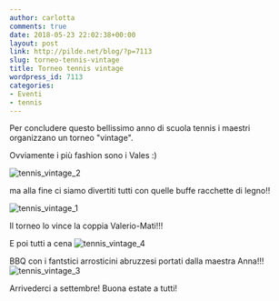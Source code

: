 ```yaml
---
author: carlotta
comments: true
date: 2018-05-23 22:02:38+00:00
layout: post
link: http://pilde.net/blog/?p=7113
slug: torneo-tennis-vintage
title: Torneo tennis vintage
wordpress_id: 7113
categories:
- Eventi
- tennis
---
```


Per concludere questo bellissimo anno di scuola tennis i maestri organizzano un torneo "vintage".

Ovviamente i più fashion sono i Vales :)




![tennis_vintage_2](http://pilde.net/blog/wp-content/uploads/2018/06/tennis_vintage_2.png)


 ma alla fine ci siamo divertiti tutti con quelle buffe racchette di legno!!

![tennis_vintage_1](http://pilde.net/blog/wp-content/uploads/2018/06/tennis_vintage_1.png)


 Il torneo lo vince la coppia Valerio-Mati!!!

E poi tutti a cena ![tennis_vintage_4](http://pilde.net/blog/wp-content/uploads/2018/06/tennis_vintage_4.png)


BBQ con i fantstici arrosticini abruzzesi portati dalla maestra Anna!!! ![tennis_vintage_3](http://pilde.net/blog/wp-content/uploads/2018/06/tennis_vintage_3.png)


Arrivederci a settembre! Buona estate a tutti!
